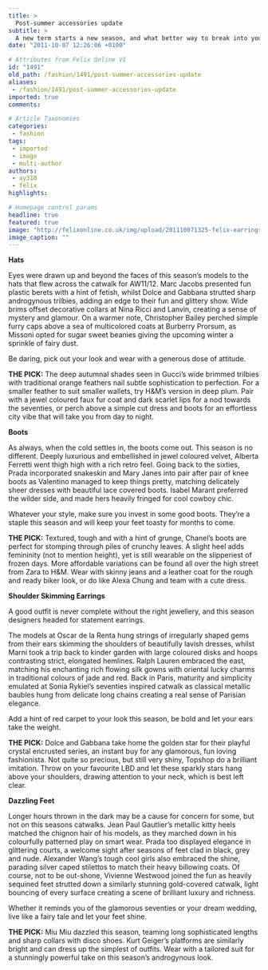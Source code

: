 ```yaml
---
title: >
  Post-summer accessories update
subtitle: >
  A new term starts a new season, and what better way to break into your student loan than by updating your look with a few accessories. Alice Yang gives you this season’s best, and remember – detail is everything
date: "2011-10-07 12:26:06 +0100"

# Attributes from Felix Online V1
id: "1491"
old_path: /fashion/1491/post-summer-accessories-update
aliases:
 - /fashion/1491/post-summer-accessories-update
imported: true
comments:

# Article Taxonomies
categories:
 - fashion
tags:
 - imported
 - image
 - multi-author
authors:
 - ay310
 - felix
highlights:

# Homepage control params
headline: true
featured: true
image: "http://felixonline.co.uk/img/upload/201110071325-felix-earrings-dolce-.png"
image_caption: ""
---
```


__Hats__

Eyes were drawn up and beyond the faces of this season’s models to the hats that flew across the catwalk for AW11/12. Marc Jacobs presented fun plastic berets with a hint of fetish, whilst Dolce and Gabbana strutted sharp androgynous trilbies, adding an edge to their fun and glittery show. Wide brims offset decorative collars at Nina Ricci and Lanvin, creating a sense of mystery and glamour. On a warmer note, Christopher Bailey perched simple furry caps above a sea of multicolored coats at Burberry Prorsum, as Missoni opted for sugar sweet beanies giving the upcoming winter a sprinkle of fairy dust.

Be daring, pick out your look and wear with a generous dose of attitude.

__THE PICK:__
 The deep autumnal shades seen in Gucci’s wide brimmed trilbies with traditional orange feathers nail subtle sophistication to perfection. For a smaller feather to suit smaller wallets, try H&M’s version in deep plum. Pair with a jewel coloured faux fur coat and dark scarlet lips for a nod towards the seventies, or perch above a simple cut dress and boots for an effortless city vibe that will take you from day to night.

__Boots__

As always, when the cold settles in, the boots come out. This season is no different. Deeply luxurious and embellished in jewel coloured velvet, Alberta Ferretti went thigh high with a rich retro feel. Going back to the sixties, Prada incorporated snakeskin and Mary Janes into pair after pair of knee boots as Valentino managed to keep things pretty, matching delicately sheer dresses with beautiful lace covered boots. Isabel Marant preferred the wilder side, and made hers heavily fringed for cool cowboy chic.

Whatever your style, make sure you invest in some good boots. They’re a staple this season and will keep your feet toasty for months to come.

__THE PICK:__
 Textured, tough and with a hint of grunge, Chanel’s boots are perfect for stomping through piles of crunchy leaves. A slight heel adds femininity (not to mention height), yet is still wearable on the slipperiest of frozen days. More affordable variations can be found all over the high street from Zara to H&M. Wear with skinny jeans and a leather coat for the rough and ready biker look, or do like Alexa Chung and team with a cute dress.

__Shoulder Skimming Earrings__

A good outfit is never complete without the right jewellery, and this season designers headed for statement earrings.

The models at Oscar de la Renta hung strings of irregularly shaped gems from their ears skimming the shoulders of beautifully lavish dresses, whilst Marni took a trip back to kinder garden with large coloured disks and hoops contrasting strict, elongated hemlines. Ralph Lauren embraced the east, matching his enchanting rich flowing silk gowns with oriental lucky charms in traditional colours of jade and red. Back in Paris, maturity and simplicity emulated at Sonia Rykiel’s seventies inspired catwalk as classical metallic baubles hung from delicate long chains creating a real sense of Parisian elegance.

Add a hint of red carpet to your look this season, be bold and let your ears take the weight.

__THE PICK:__
 Dolce and Gabbana take home the golden star for their playful crystal encrusted series, an instant buy for any glamorous, fun loving fashionista. Not quite so precious, but still very shiny, Topshop do a brilliant imitation. Throw on your favourite LBD and let these sparkly stars hang above your shoulders, drawing attention to your neck, which is best left clear.

__Dazzling Feet__

Longer hours thrown in the dark may be a cause for concern for some, but not on this seasons catwalks. Jean Paul Gautlier’s metallic kitty heels matched the chignon hair of his models, as they marched down in his colourfully patterned play on smart wear. Prada too displayed elegance in glittering courts, a welcome sight after seasons of feet clad in black, grey and nude. Alexander Wang’s tough cool girls also embraced the shine, parading silver caped stilettos to match their heavy billowing coats. Of course, not to be out-shone, Vivienne Westwood joined the fun as heavily sequined feet strutted down a similarly stunning gold-covered catwalk, light bouncing of every surface creating a scene of brilliant luxury and richness.

Whether it reminds you of the glamorous seventies or your dream wedding, live like a fairy tale and let your feet shine.

__THE PICK:__
 Miu Miu dazzled this season, teaming long sophisticated lengths and sharp collars with disco shoes. Kurt Geiger’s platforms are similarly bright and can dress up the simplest of outfits. Wear with a tailored suit for a stunningly powerful take on this season’s androgynous look.
